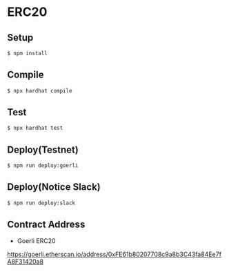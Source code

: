 # ERC20

## Setup

```bash
$ npm install
```

## Compile

```bash
$ npx hardhat compile
```

## Test

```bash
$ npx hardhat test
```

## Deploy(Testnet)

```bash
$ npm run deploy:goerli
```

## Deploy(Notice Slack)

```bash
$ npm run deploy:slack
```

## Contract Address

- Goerli ERC20

https://goerli.etherscan.io/address/0xFE61b80207708c9a8b3C43fa84Ee7fA8F31420a8

